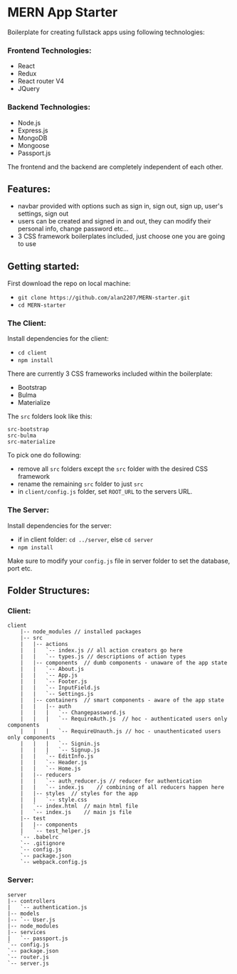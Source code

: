 # MERN App Starter

Boilerplate for creating fullstack apps using following technologies:

### Frontend Technologies:

* React
* Redux
* React router V4
* JQuery


### Backend Technologies:

* Node.js
* Express.js
* MongoDB
* Mongoose
* Passport.js


The frontend and the backend are completely independent of each other.


## Features:
* navbar provided with options such as sign in, sign out, sign up, user's settings, sign out
* users can be created and signed in and out, they can modify their personal info, change password etc...
* 3 CSS framework boilerplates included, just choose one you are going to use

## Getting started:
First download the repo on local machine:

* `git clone https://github.com/alan2207/MERN-starter.git`
* `cd MERN-starter`

### The Client:

Install dependencies for the client:

* `cd client`
* `npm install`

There are currently 3 CSS frameworks included within the boilerplate:
* Bootstrap
* Bulma
* Materialize

The `src` folders look like this:
```
src-bootstrap
src-bulma
src-materialize
```

To pick one do following:
* remove all `src` folders except the `src` folder with the desired CSS framework
* rename the remaining `src` folder to just `src`
* in `client/config.js` folder, set `ROOT_URL` to the servers URL.

### The Server:

Install dependencies for the server:

* if in client folder: `cd ../server`, else `cd server`
* `npm install`

Make sure to modify your `config.js` file in server folder to set the database, port etc.


## Folder Structures:

### Client:

```
client
    |-- node_modules // installed packages
    |-- src
    |   |-- actions
    |   |   `-- index.js // all action creators go here
    |   |   `-- types.js // descriptions of action types
    |   |-- components  // dumb components - unaware of the app state
    |   |   `-- About.js 
    |   |   `-- App.js
    |   |   `-- Footer.js
    |   |   `-- InputField.js
    |   |   `-- Settings.js
    |   |-- containers  // smart components - aware of the app state
    |   |   |-- auth
    |   |   |   `-- Changepassword.js
    |   |   |   `-- RequireAuth.js  // hoc - authenticated users only components
    |   |   |   `-- RequireUnauth.js // hoc - unauthenticated users only components
    |   |   |   `-- Signin.js
    |   |   |   `-- Signup.js
    |   |   `-- EditInfo.js
    |   |   `-- Header.js
    |   |   `-- Home.js
    |   |-- reducers
    |   |   `-- auth_reducer.js // reducer for authentication
    |   |   `-- index.js    // combining of all reducers happen here
    |   |-- styles  // styles for the app
    |   |   `-- style.css
    |   `-- index.html  // main html file
    |   `-- index.js    // main js file
    |-- test
    |   |-- components
    |   `-- test_helper.js
    `-- .babelrc
    `-- .gitignore
    `-- config.js
    `-- package.json
    `-- webpack.config.js
```


### Server:

```
server
|-- controllers
|   `-- authentication.js
|-- models
|-- `-- User.js
|-- node_modules
|-- services
|   `-- passport.js
`-- config.js
`-- package.json
`-- router.js
`-- server.js
```
